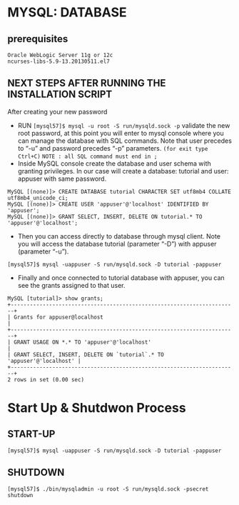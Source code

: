 # MYSQL: DATABASE

## prerequisites
```
Oracle WebLogic Server 11g or 12c
ncurses-libs-5.9-13.20130511.el7
```
## NEXT STEPS AFTER RUNNING THE INSTALLATION SCRIPT
After creating your new password

* RUN  ```[mysql57]$ mysql -u root -S run/mysqld.sock -p```  validate the new root password, at this point you will enter to mysql console where you can manage the database with SQL commands. Note that user precedes to “-u” and password precedes “-p” parameters.
                                        ```(for exit type Ctrl+C)```
                                   ```NOTE : all SQL command must end in ;```
* Inside MySQL console create the database and user schema with granting privileges. In our case will create a database: tutorial and user: appuser with same password.
```
MySQL [(none)]> CREATE DATABASE tutorial CHARACTER SET utf8mb4 COLLATE utf8mb4_unicode_ci;
MySQL [(none)]> CREATE USER 'appuser'@'localhost' IDENTIFIED BY 'appuser';
MySQL [(none)]> GRANT SELECT, INSERT, DELETE ON tutorial.* TO 'appuser'@'localhost';
```

* Then you can access directly to database through mysql client. Note you will access the database tutorial (parameter “-D”) with  appuser (parameter “-u”).
```
[mysql57]$ mysql -uappuser -S run/mysqld.sock -D tutorial -pappuser
```

* Finally and once connected to tutorial database with appuser, you can see the grants assigned to that user.
```
MySQL [tutorial]> show grants;
+-----------------------------------------------------------------------+
| Grants for appuser@localhost                                          |
+-----------------------------------------------------------------------+
| GRANT USAGE ON *.* TO 'appuser'@'localhost'                           |
| GRANT SELECT, INSERT, DELETE ON `tutorial`.* TO 'appuser'@'localhost' |
+-----------------------------------------------------------------------+
2 rows in set (0.00 sec)
```

# Start Up & Shutdwon Process

## START-UP
``` 
[mysql57]$ mysql -uappuser -S run/mysqld.sock -D tutorial -pappuser
```

## SHUTDOWN
```
[mysql57]$ ./bin/mysqladmin -u root -S run/mysqld.sock -psecret shutdown
```
